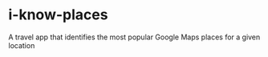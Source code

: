 # i-know-places
A travel app that identifies the most popular Google Maps places for a given location
